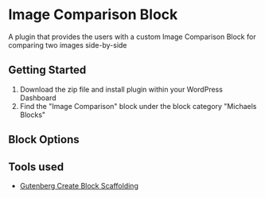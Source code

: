 # Image Comparison Block
A plugin that provides the users with a custom Image Comparison Block for comparing two images side-by-side


## Getting Started ##
1. Download the zip file and install plugin within your WordPress Dashboard
2. Find the "Image Comparison" block under the block category "Michaels Blocks"


## Block Options ##


## Tools used  ##
* [Gutenberg Create Block Scaffolding](https://developer.wordpress.org/block-editor/reference-guides/packages/packages-create-block/)